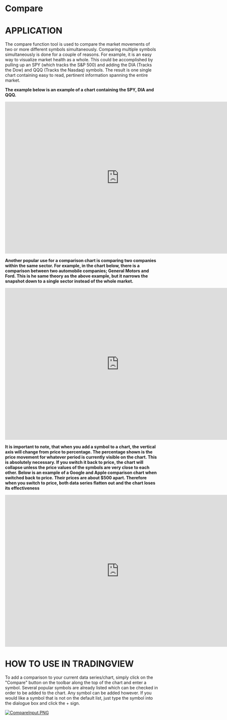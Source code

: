 # Compare

# APPLICATION

The compare function tool is used to compare the market movements of two or more different symbols simultaneously. Comparing multiple symbols simultaneously is done for a couple of reasons. For example, it is an easy way to visualize market health as a whole. This could be accomplished by pulling up an SPY (which tracks the S&P 500) and adding the DIA (Tracks the Dow) and QQQ (Tracks the Nasdaq) symbols. The result is one single chart containing easy to read, pertinent information spanning the entire market.

**The example below is an example of a chart containing the SPY, DIA and QQQ.**
<iframe src="https://www.tradingview.com/embed/a2iEQwa2/" frameborder="0" width="750" height="500"></iframe>

  
**Another popular use for a comparison chart is comparing two companies within the same sector. For example, in the chart below, there is a comparison between two automobile companies; General Motors and Ford. This is he same theory as the above example, but it narrows the snapshot down to a single sector instead of the whole market.**
<iframe src="https://www.tradingview.com/embed/DozGrUOD/" frameborder="0" width="750" height="500"></iframe>

**It is important to note, that when you add a symbol to a chart, the vertical axis will change from price to percentage. The percentage shown is the price movement for whatever period is currently visible on the chart. This is absolutely necessary. If you switch it back to price, the chart will collapse unless the price values of the symbols are very close to each other. Below is an example of a Google and Apple comparison chart when switched back to price. Their prices are about $500 apart. Therefore when you switch to price, both data series flatten out and the chart loses its effectiveness**
<iframe src="https://www.tradingview.com/embed/BqVrTrEE/" frameborder="0" width="750" height="500"></iframe>

# HOW TO USE IN TRADINGVIEW

To add a comparison to your current data series/chart, simply click on the "Compare" button on the toolbar along the top of the chart and enter a symbol. Several popular symbols are already listed which can be checked in order to be added to the chart. Any symbol can be added however. If you would like a symbol that is not on the default list, just type the symbol into the dialogue box and click the + sign.

[![CompareInput.PNG](https://wiki-pics.tradingview.com/tv/public/8/85/CompareInput.PNG)](https://www.tradingview.com/wiki/File:CompareInput.PNG)